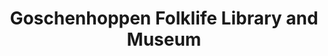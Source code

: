 ---
layout: repo
title: "Goschenhoppen Folklife Library and Museum"
id: 14063
permalink: repos/14063/
---